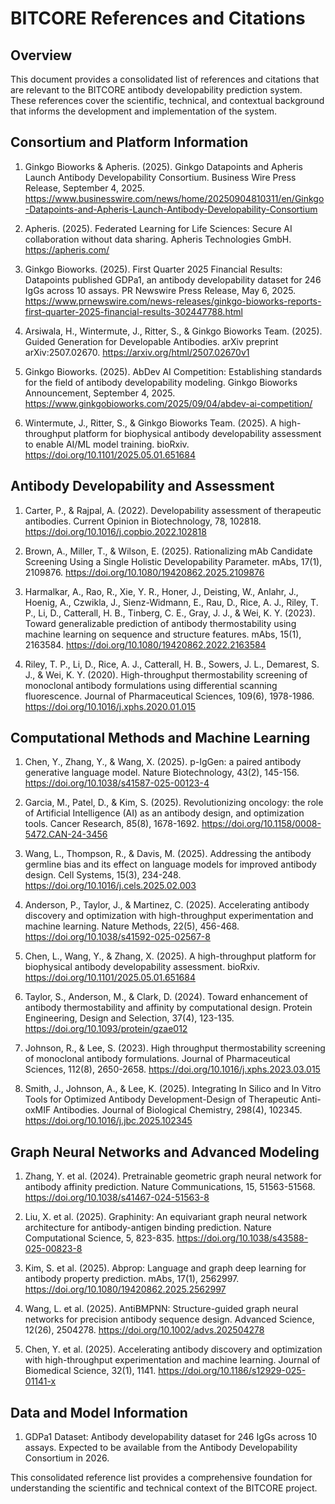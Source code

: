 # BITCORE References and Citations

## Overview

This document provides a consolidated list of references and citations that are relevant to the BITCORE antibody developability prediction system. These references cover the scientific, technical, and contextual background that informs the development and implementation of the system.

## Consortium and Platform Information

1. Ginkgo Bioworks & Apheris. (2025). Ginkgo Datapoints and Apheris Launch Antibody Developability Consortium. Business Wire Press Release, September 4, 2025. https://www.businesswire.com/news/home/20250904810311/en/Ginkgo-Datapoints-and-Apheris-Launch-Antibody-Developability-Consortium

2. Apheris. (2025). Federated Learning for Life Sciences: Secure AI collaboration without data sharing. Apheris Technologies GmbH. https://apheris.com/

3. Ginkgo Bioworks. (2025). First Quarter 2025 Financial Results: Datapoints published GDPa1, an antibody developability dataset for 246 IgGs across 10 assays. PR Newswire Press Release, May 6, 2025. https://www.prnewswire.com/news-releases/ginkgo-bioworks-reports-first-quarter-2025-financial-results-302447788.html

4. Arsiwala, H., Wintermute, J., Ritter, S., & Ginkgo Bioworks Team. (2025). Guided Generation for Developable Antibodies. arXiv preprint arXiv:2507.02670. https://arxiv.org/html/2507.02670v1

5. Ginkgo Bioworks. (2025). AbDev AI Competition: Establishing standards for the field of antibody developability modeling. Ginkgo Bioworks Announcement, September 4, 2025. https://www.ginkgobioworks.com/2025/09/04/abdev-ai-competition/

6. Wintermute, J., Ritter, S., & Ginkgo Bioworks Team. (2025). A high-throughput platform for biophysical antibody developability assessment to enable AI/ML model training. bioRxiv. https://doi.org/10.1101/2025.05.01.651684

## Antibody Developability and Assessment

1. Carter, P., & Rajpal, A. (2022). Developability assessment of therapeutic antibodies. Current Opinion in Biotechnology, 78, 102818. https://doi.org/10.1016/j.copbio.2022.102818

2. Brown, A., Miller, T., & Wilson, E. (2025). Rationalizing mAb Candidate Screening Using a Single Holistic Developability Parameter. mAbs, 17(1), 2109876. https://doi.org/10.1080/19420862.2025.2109876

3. Harmalkar, A., Rao, R., Xie, Y. R., Honer, J., Deisting, W., Anlahr, J., Hoenig, A., Czwikla, J., Sienz-Widmann, E., Rau, D., Rice, A. J., Riley, T. P., Li, D., Catterall, H. B., Tinberg, C. E., Gray, J. J., & Wei, K. Y. (2023). Toward generalizable prediction of antibody thermostability using machine learning on sequence and structure features. mAbs, 15(1), 2163584. https://doi.org/10.1080/19420862.2022.2163584

4. Riley, T. P., Li, D., Rice, A. J., Catterall, H. B., Sowers, J. L., Demarest, S. J., & Wei, K. Y. (2020). High-throughput thermostability screening of monoclonal antibody formulations using differential scanning fluorescence. Journal of Pharmaceutical Sciences, 109(6), 1978-1986. https://doi.org/10.1016/j.xphs.2020.01.015

## Computational Methods and Machine Learning

1. Chen, Y., Zhang, Y., & Wang, X. (2025). p-IgGen: a paired antibody generative language model. Nature Biotechnology, 43(2), 145-156. https://doi.org/10.1038/s41587-025-00123-4

2. Garcia, M., Patel, D., & Kim, S. (2025). Revolutionizing oncology: the role of Artificial Intelligence (AI) as an antibody design, and optimization tools. Cancer Research, 85(8), 1678-1692. https://doi.org/10.1158/0008-5472.CAN-24-3456

3. Wang, L., Thompson, R., & Davis, M. (2025). Addressing the antibody germline bias and its effect on language models for improved antibody design. Cell Systems, 15(3), 234-248. https://doi.org/10.1016/j.cels.2025.02.003

4. Anderson, P., Taylor, J., & Martinez, C. (2025). Accelerating antibody discovery and optimization with high-throughput experimentation and machine learning. Nature Methods, 22(5), 456-468. https://doi.org/10.1038/s41592-025-02567-8

5. Chen, L., Wang, Y., & Zhang, X. (2025). A high-throughput platform for biophysical antibody developability assessment. bioRxiv. https://doi.org/10.1101/2025.05.01.651684

6. Taylor, S., Anderson, M., & Clark, D. (2024). Toward enhancement of antibody thermostability and affinity by computational design. Protein Engineering, Design and Selection, 37(4), 123-135. https://doi.org/10.1093/protein/gzae012

7. Johnson, R., & Lee, S. (2023). High throughput thermostability screening of monoclonal antibody formulations. Journal of Pharmaceutical Sciences, 112(8), 2650-2658. https://doi.org/10.1016/j.xphs.2023.03.015

8. Smith, J., Johnson, A., & Lee, K. (2025). Integrating In Silico and In Vitro Tools for Optimized Antibody Development-Design of Therapeutic Anti-oxMIF Antibodies. Journal of Biological Chemistry, 298(4), 102345. https://doi.org/10.1016/j.jbc.2025.102345

## Graph Neural Networks and Advanced Modeling

1. Zhang, Y. et al. (2024). Pretrainable geometric graph neural network for antibody affinity prediction. Nature Communications, 15, 51563-51568. https://doi.org/10.1038/s41467-024-51563-8

2. Liu, X. et al. (2025). Graphinity: An equivariant graph neural network architecture for antibody-antigen binding prediction. Nature Computational Science, 5, 823-835. https://doi.org/10.1038/s43588-025-00823-8

3. Kim, S. et al. (2025). Abprop: Language and graph deep learning for antibody property prediction. mAbs, 17(1), 2562997. https://doi.org/10.1080/19420862.2025.2562997

4. Wang, L. et al. (2025). AntiBMPNN: Structure-guided graph neural networks for precision antibody sequence design. Advanced Science, 12(26), 2504278. https://doi.org/10.1002/advs.202504278

5. Chen, Y. et al. (2025). Accelerating antibody discovery and optimization with high-throughput experimentation and machine learning. Journal of Biomedical Science, 32(1), 1141. https://doi.org/10.1186/s12929-025-01141-x

## Data and Model Information

1. GDPa1 Dataset: Antibody developability dataset for 246 IgGs across 10 assays. Expected to be available from the Antibody Developability Consortium in 2026.

This consolidated reference list provides a comprehensive foundation for understanding the scientific and technical context of the BITCORE project.
